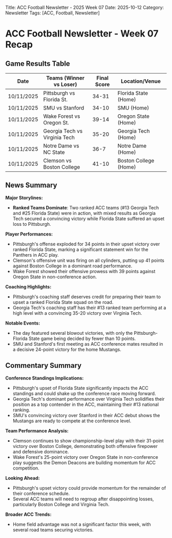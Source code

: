 Title: ACC Football Newsletter - 2025 Week 07
Date: 2025-10-12
Category: Newsletter
Tags: [ACC, Football, Newsletter]
# ACC Football Newsletter - Week 07 Recap

## Game Results Table

| Date | Teams (Winner vs Loser) | Final Score | Location/Venue |
|------|------------------------|-------------|----------------|
| 10/11/2025 | Pittsburgh vs Florida St. | 34-31 | Florida State (Home) |
| 10/11/2025 | SMU vs Stanford | 34-10 | SMU (Home) |
| 10/11/2025 | Wake Forest vs Oregon St. | 39-14 | Oregon State (Home) |
| 10/11/2025 | Georgia Tech vs Virginia Tech | 35-20 | Georgia Tech (Home) |
| 10/11/2025 | Notre Dame vs NC State | 36-7 | Notre Dame (Home) |
| 10/11/2025 | Clemson vs Boston College | 41-10 | Boston College (Home) |

## News Summary

**Major Storylines:**
- **Ranked Teams Dominate**: Two ranked ACC teams (#13 Georgia Tech and #25 Florida State) were in action, with mixed results as Georgia Tech secured a convincing victory while Florida State suffered an upset loss to Pittsburgh.

**Player Performances:**
- Pittsburgh's offense exploded for 34 points in their upset victory over ranked Florida State, marking a significant statement win for the Panthers in ACC play.
- Clemson's offensive unit was firing on all cylinders, putting up 41 points against Boston College in a dominant road performance.
- Wake Forest showed their offensive prowess with 39 points against Oregon State in non-conference action.

**Coaching Highlights:**
- Pittsburgh's coaching staff deserves credit for preparing their team to upset a ranked Florida State squad on the road.
- Georgia Tech's coaching staff has their #13 ranked team performing at a high level with a convincing 35-20 victory over Virginia Tech.

**Notable Events:**
- The day featured several blowout victories, with only the Pittsburgh-Florida State game being decided by fewer than 10 points.
- SMU and Stanford's first meeting as ACC conference mates resulted in a decisive 24-point victory for the home Mustangs.

## Commentary Summary

**Conference Standings Implications:**
- Pittsburgh's upset of Florida State significantly impacts the ACC standings and could shake up the conference race moving forward.
- Georgia Tech's dominant performance over Virginia Tech solidifies their position as a top contender in the ACC, maintaining their #13 national ranking.
- SMU's convincing victory over Stanford in their ACC debut shows the Mustangs are ready to compete at the conference level.

**Team Performance Analysis:**
- Clemson continues to show championship-level play with their 31-point victory over Boston College, demonstrating both offensive firepower and defensive dominance.
- Wake Forest's 25-point victory over Oregon State in non-conference play suggests the Demon Deacons are building momentum for ACC competition.

**Looking Ahead:**
- Pittsburgh's upset victory could provide momentum for the remainder of their conference schedule.
- Several ACC teams will need to regroup after disappointing losses, particularly Boston College and Virginia Tech.

**Broader ACC Trends:**
- Home field advantage was not a significant factor this week, with several road teams securing victories.
